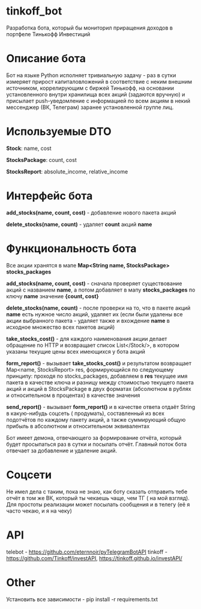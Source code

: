 # tinkoff_bot

Разработка бота, который бы мониторил приращения доходов в портфеле Тинькофф Инвестиций

# Описание бота

Бот на языке Python исполняет тривиальную задачу - раз в сутки измеряет прирост капиталовложений в соответствие с неким
внешним источником, коррелирующим с биржей Тинькофф, на основании установленного внутри хранилища всех акций (задаются
вручную) и присылает push-уведомление с информацией по всем акциям в некий мессенджер (ВК, Телеграм) заранее
установленной группе лиц.

# Используемые DTO

<b>Stock</b>: name, cost

<b>StocksPackage</b>: count, cost

<b>StocksReport</b>: absolute_income, relative_income

# Интерфейс бота

<b>add_stocks(name, count, cost)</b> - добавление нового пакета акций

<b>delete_stocks(name, count)</b> - удаляет <b>count</b> акций <b>name</b>

# Функциональность бота

Все акции хранятся в мапе <b>Map<String name, StocksPackage> stocks_packages</b>

<b>add_stocks(name, count, cost)</b> - сначала проверяет существование акций с названием <b>name</b>, а потом добавляет
в мапу <b>stocks_packages</b> по ключу <b>name</b> значение <b>{count, cost}</b>

<b>delete_stocks(name, count)</b> - после проверки на то, что в пакете акций <b>name</b> есть нужное число акций,
удаляет их (если были удалены все акции выбранного пакета - удаляет также и вхождение <b>name</b> в исходное множество
всех пакетов акций)

<b>take_stocks_cost()</b> - для каждого наименования акции делает обращение по HTTP и возвращает список List</Stock/>, в
котором указаны текущие цены всех имеющихся у бота акций

<b>form_report()</b> - вызывает <b>take_stocks_cost()</b> и результатом возвращает Map<name, StocksReport> res,
формирующийся по следующему принципу: проходя по stocks_packages, добавляем в <b>res</b> текущее имя пакета в качестве
ключа и разницу между стоимостью текущего пакета акций и акций в StocksPackage в двух форматах (абсолютном в рублях и
относительном в процентах) в качестве значения

<b>send_report()</b> - вызывает <b>form_report()</b> и в качестве ответа отдаёт String в какую-нибудь соцсеть (
продумать), составленный из всех подотчётов по каждому пакету акций, а также суммирующий общую прибыль в абсолютном и
относительном эквивалентах

Бот имеет демона, отвечающего за формирование отчёта, который будет просыпаться раз в сутки и посылать отчёт. Главный
поток бота отвечает за добавление и удаление акций.

# Соцсети

Не имел дела с таким, пока не знаю, как боту сказать отправить тебе отчёт в том же ВК, который ты чекаешь чаще, чем ТГ (
на мой взгляд). Для простоты реализации может посылать сообщения и в телегу (её я часто чекаю, и я на чеку)

# API

telebot - https://github.com/eternnoir/pyTelegramBotAPI
tinkoff - https://github.com/Tinkoff/investAPI, https://tinkoff.github.io/investAPI/

# Other

Установить все зависимости - pip install -r requirements.txt
